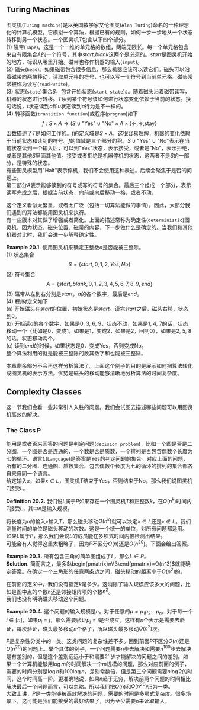 ## Turing Machines
图灵机(`Turing machine`)是以英国数学家艾伦图灵(`Alan Turing`)命名的一种理想化的计算机模型。它模拟一个算法，根据已有的规则，如何一步一步地从一个状态转移到另一个状态。一个图灵机$T$包含以下四个部分。  
(1) 磁带(`Tape`)。这是一个一维的单元格的数组，两端无限长。每一个单元格包含来自有限集合$A$的一个符号，其中*start,blank*这两个是必须的。*start*是图灵机开始的地方，标识从哪里开始。磁带也称作机器的输入(`input`)。  
(2) 磁头(`head`)。如果磁带包含很多信息，那么机器应该可以读它们。磁头可以沿着磁带向两端移动，读取单元格的符号，也可以写一个符号到当前单元格。磁头常常被称为读写(`read-write`)。  
(3) 状态(`state`)集合$S$，包含开始状态(`start state`)$s$。随着磁头沿着磁带读写，机器的状态进行转移。$T$读到某个符号该如何进行状态变化依赖于当前的状态。换句话说，$t$状态读到$a$和$u$状态读到$a$行为是不一样的。  
(4) 转移函数(`transition function`)或程序(`program`)如下
$$f:S\times A\to (S\cup\text{"Yes"}\cup\text{"No"}\times A\times\{\leftarrow,\rightarrow,\text{stay}\}$$
函数描述了$T$是如何工作的。$f$的定义域是$S\times A$，这很容易理解，机器的变化依赖于当前状态和读到的符号。$f$的值域是三个部分的积。$S\cup\text{"Yes"}\cup\text{"No"}$表示在当前状态读到一个输入后，可以到"Yes"状态，表示接受，或者是"No"，表示拒绝，或者是其他$S$里面其他值。接受或者拒绝是机器停机的状态，这两者不是$S$的一部分，是特殊的状态。  
有些图灵模型用"Halt"表示停机，我们不会使用这种表述。后续会聚焦于是否的问题上。  
第二部分$A$表示能够读到的符号或写的符号的集合。最后三个组成一个部分，表示读写完成之后，根据当前状态，向前或向后移动一格，或者不动。

这个定义看似太繁重，或者太广泛（包括一切算法能做的事情）。因此，大部分我们遇到的算法都能用图灵机来执行。  
有一些版本对其做了增强或者简化。上面的描述常称为确定性(`deterministic`)图灵机，因为状态、磁头位置、磁带的内容，下一步做什么是确定的。当我们和其他机器对比时，我们会进一步解释确定性。

**Example 20.1.** 使用图灵机来确定正整数$a$是否能被三整除。  
(1) 状态集合
$$S=\{start, 0, 1, 2, Yes, No\}$$
(2) 符号集合
$$A=\{start, blank, 0, 1, 2, 3, 4, 5, 6, 7, 8, 9, end\}$$
(3) 磁带从左到右分别是$start$，$a$的各个数字，最后是$end$。  
(4) 程序$f$定义如下  
(a) 开始磁头在$start$的位置，初始状态是$start$。读完$start$之后，磁头右移，状态到0。  
(b) 开始读$a$的各个数字，如果是0, 3, 6, 9，状态不动，如果是1, 4, 7的话，状态移动一个（比如是0，变成1，如果是1，变成2，如果是2，回到0），如果是2, 5, 8的话，状态移动两个。  
(c) 读到$end$的时候，如果状态是0，变成Yes，否则变成No。  
整个算法利用的就是能被三整除的数其数字和也能被三整除。

本章剩余部分不会再这样分析算法了。上面这个例子的目的是展示如何把算法转化成图灵机的表示方法。优势是磁头的移动能够清晰地分析算法的时间复杂度。

## Complexity Classes
这一节我们会看一些非常引人入胜的问题。我们会试图去描述哪些问题可以用图灵机高效的解决。

### The Class P
能用是或者否来回答的问题是判定问题(`decision problem`)，比如一个图是否是二分图，一个图是否是连通的，一个数是否是质数，一个排列是否包含偶数个长度为七的循环。语言$L$(`Language`)是答案是Yes的判定问题的集合。对应上面的问题，所有的二分图、连通图、质数集合、包含偶数个长度为七的循环的排列的集合都各自来自同一个语言。  
给定输入$x$，如果$x\in L$，图灵机$T$结束于Yes，否则结束于No，那么我们说图灵机$T$接受$L$。

**Definition 20.2.** 我们说$L$属于$P$如果存在一个图灵机$T$和正整数$k$，在$O(n^k)$时间内$T$接受$L$，其中$n$是输入规模。

将长度为$n$的输入$x$输入$T$，那么磁头移动$O(n^k)$就可以决定$x\in L$还是$x\notin L$。我们测量时间的单位是磁头移动的次数。这是一个统一的单位，对所有问题都适用。  
如果$L$属于$P$，那么我们会说$L$的成员能在多项式时间内被检测出结果。  
可能会有人觉得这里太粗略了，因为$P$不区分$O(n)$还是$O(n^{20})$。下面会给出答案。

**Example 20.3.** 所有包含三角的简单图组成了$L$，那么$L\in P$。  
**Solution.** 简而言之，最多$\begin{pmatrix}n\\3\end{pmatrix}=O(n^3)$就能确定答案。在确定一个三角形的任意两条边之间，磁头移动的距离小于$O(n^2)$的。

在前面的定义中，我们没有指定$k$是多少。这消除了输入规模应该多大的问题，比如是图中点的个数$n$还是邻接矩阵项的个数$n^2$。  
我们也没有明确磁头移动这个问题。

**Example 20.4.** 这个问题的输入规模是$n$。对于任意的$p=p_1p_2\cdots p_n$。对于每一个$i\in[n]$，如果$p_i=j$，那么需要验证$p_j=i$是否成立。这样有$n$个表示是需要去验证，每次验证，磁头最多移动$n$个格子，所以磁头最多移动$O(n^2)$次。

$P$是复杂性分类中的一类。这类问题的复杂性差不多。回到前面$P$不区分$O(n)$还是$O(n^{20})$的问题上。举个具体的例子，一个问题需要$n$步去解决和需要$n^{100}$步去解决是有差别的，但是这个差别远远小于和需要$2^n$步才能解决的问题之间的差别。如果一个计算机能够用$\log{m}$的时间解决一个$m$规模的问题，那么对应前面的例子，需要的时间分别是$\log n$和$100\log n$，差别常数倍，但是第三个问题需要$n\log 2$的时间，这个时间高一阶。更准确地说，如果$n$趋于无穷，解决前两个问题的时间相比解决最后一个问题而言，可以忽略。所以我们把$O(n)$和$O(n^{20})$归为一类。  
大致上讲，$P$是一类能够被高效解决的问题，需要的时间是多项式复杂度。很多场景下，这可能是我们能接受的最好结果了，因为至少需要$n$来读取输入。
